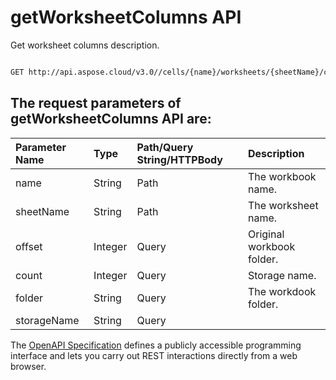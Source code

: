 # **getWorksheetColumns API**

Get worksheet columns description. 

```bash

GET http://api.aspose.cloud/v3.0//cells/{name}/worksheets/{sheetName}/cells/columns/

```

## The request parameters of **getWorksheetColumns** API are: 

| Parameter Name | Type | Path/Query String/HTTPBody | Description | 
| :- | :- | :- |:- | 
|name|String|Path|The workbook name.|
|sheetName|String|Path|The worksheet name.|
|offset|Integer|Query|Original workbook folder.|
|count|Integer|Query|Storage name.|
|folder|String|Query|The workdook folder.|
|storageName|String|Query||


The [OpenAPI Specification](https://reference.aspose.cloud/cells/#/CellsController/GetWorksheetColumns) defines a publicly accessible programming interface and lets you carry out REST interactions directly from a web browser.
